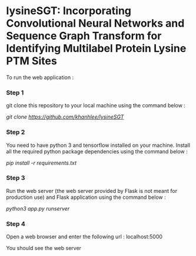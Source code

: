 # lysineSGT: Incorporating Convolutional Neural Networks and Sequence Graph Transform for Identifying Multilabel Protein Lysine PTM Sites

To run the web application :

### Step 1

git clone this repository to your local machine using the command below :

*git clone https://github.com/khanhlee/lysineSGT*

### Step 2

You need to have python 3 and tensorflow installed on your machine.
Install all the required python package dependencies using the command below :

*pip install -r requirements.txt*

### Step 3

Run the web server (the web server provided by Flask is not meant for production use) and Flask application using
the command below :

*python3 app.py runserver*

### Step 4

Open a web browser and enter the following url : localhost:5000

You should see the web server
